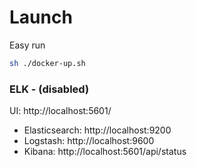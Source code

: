 
# Launch

Easy run
```bash
sh ./docker-up.sh
```


### ELK - (disabled)

UI: http://localhost:5601/
* Elasticsearch: http://localhost:9200
* Logstash: http://localhost:9600
* Kibana: http://localhost:5601/api/status
